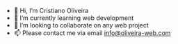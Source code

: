 - 👋 Hi, I’m Cristiano Oliveira
- 🌱 I’m currently learning web development
- 💞️ I’m looking to collaborate on any web project
- 📫 Please contact me via email info@oliveira-web.com

<!---
crisoliver999/crisoliver999 is a ✨ special ✨ repository because its `README.md` (this file) appears on your GitHub profile.
You can click the Preview link to take a look at your changes.
--->
